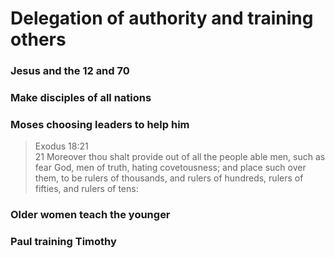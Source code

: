 # Delegation of authority and training others

### Jesus and the 12 and 70

### Make disciples of all nations

### Moses choosing leaders to help him

> Exodus 18:21  
> 21 Moreover thou shalt provide out of all the people able men, such as fear God, men of truth, hating covetousness; and place such over them, to be rulers of thousands, and rulers of hundreds, rulers of fifties, and rulers of tens:

### Older women teach the younger

### Paul training Timothy
